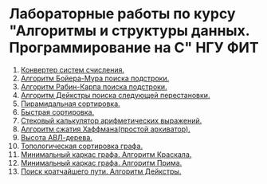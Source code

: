 ﻿# Лабораторные работы по курсу "Алгоритмы и структуры данных. Программирование на C" НГУ ФИТ
1. [Конвертер систем счисления.](https://github.com/DronovDen/Algorithms-and-Data-Structures/tree/master/lab0(Numeral-Systems-converter))
2. [Алгоритм Бойера-Мура поиска подстроки.](https://github.com/DronovDen/Algorithms-and-Data-Structures/tree/master/lab1-0(Boyer-Moore-algo))
3. [Алгоритм Рабин-Карпа поиска подстроки.](https://github.com/DronovDen/Algorithms-and-Data-Structures/tree/master/lab1-1(Rabin-Karp-algo))
4. [Алгоритм Дейкстры поиска следующей перестановки.](https://github.com/DronovDen/Algorithms-and-Data-Structures/tree/master/lab2(Next-permutation-search))
5. [Пирамидальная сортировка.](https://github.com/DronovDen/Algorithms-and-Data-Structures/tree/master/lab3-0(Heap-Sort))
6. [Быстрая сортировка.](https://github.com/DronovDen/Algorithms-and-Data-Structures/tree/master/lab3-1(Quick-Sort))
7. [Стековый калькулятор арифметических выражений.](https://github.com/DronovDen/Algorithms-and-Data-Structures/tree/master/lab4(Stack-Calculator))
8. [Алгоритм сжатия Хаффмана(простой архиватор).](https://github.com/DronovDen/Algorithms-and-Data-Structures/tree/master/lab5(Huffman-Compression))
9. [Высота АВЛ-дерева.](https://github.com/DronovDen/Algorithms-and-Data-Structures/tree/master/lab6(AVL-tree)) 
10. [Топологическая сортировка графа.](https://github.com/DronovDen/Algorithms-and-Data-Structures/tree/master/lab7(Top-Sort))
11. [Минимальный каркас графа. Алгоритм Краскала.](https://github.com/DronovDen/Algorithms-and-Data-Structures/tree/master/lab8-0(Kruskal-algo))
12. [Минимальный каркас графа. Алгоритм Прима.](https://github.com/DronovDen/Algorithms-and-Data-Structures/tree/master/lab8-1(Prim-algo))
13. [Поиск кратчайшего пути. Алгоритм Дейкстры.](https://github.com/DronovDen/Algorithms-and-Data-Structures/tree/master/lab9(Dijkstra-algo))